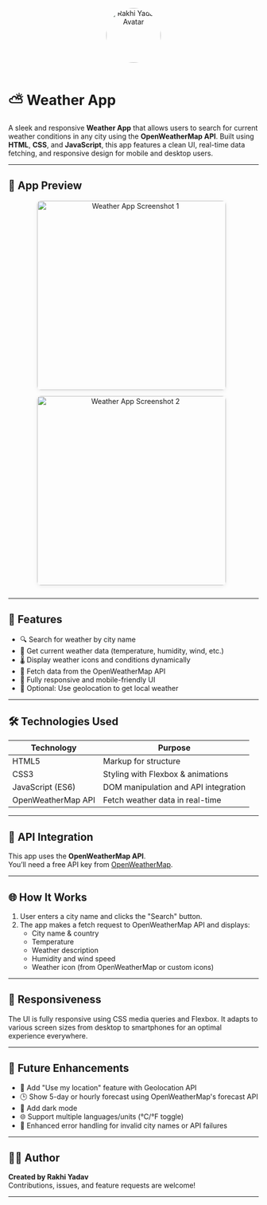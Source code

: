<p align="center">
  <img src="images/avatar.png" alt="Rakhi Yadav Avatar" width="110" height="110" style="border-radius: 50%; margin-bottom: 16px;"/>
</p>

# ⛅ Weather App

A sleek and responsive **Weather App** that allows users to search for current weather conditions in any city using the **OpenWeatherMap API**. Built using **HTML**, **CSS**, and **JavaScript**, this app features a clean UI, real-time data fetching, and responsive design for mobile and desktop users.

---

## 📸 App Preview

<p align="center">
  <img src="https://github.com/user-attachments/assets/d345ba05-5029-4f91-90b9-40cfd42a3334" alt="Weather App Screenshot 1" width="380" style="margin: 0 8px 12px 0; border-radius: 8px; box-shadow: 0 2px 8px rgba(0,0,0,0.08);"/>
  <img src="https://github.com/user-attachments/assets/909c1f55-81b3-44b8-9b87-b6a7bdb114b8" alt="Weather App Screenshot 2" width="380" style="margin: 0 8px 12px 0; border-radius: 8px; box-shadow: 0 2px 8px rgba(0,0,0,0.08);"/>
</p>

---

## 🌟 Features

- 🔍 Search for weather by city name
- 📍 Get current weather data (temperature, humidity, wind, etc.)
- 🌡️ Display weather icons and conditions dynamically
- 🔄 Fetch data from the OpenWeatherMap API
- 📱 Fully responsive and mobile-friendly UI
- 🧭 Optional: Use geolocation to get local weather

---

## 🛠️ Technologies Used

| Technology         | Purpose                               |
|--------------------|---------------------------------------|
| HTML5              | Markup for structure                  |
| CSS3               | Styling with Flexbox & animations     |
| JavaScript (ES6)   | DOM manipulation and API integration  |
| OpenWeatherMap API | Fetch weather data in real-time       |

---

## 🔑 API Integration

This app uses the **OpenWeatherMap API**.  
You’ll need a free API key from [OpenWeatherMap](https://openweathermap.org/api).

---

## 🌐 How It Works

1. User enters a city name and clicks the "Search" button.
2. The app makes a fetch request to OpenWeatherMap API and displays:
    - City name & country  
    - Temperature  
    - Weather description  
    - Humidity and wind speed  
    - Weather icon (from OpenWeatherMap or custom icons)

---

## 📱 Responsiveness

The UI is fully responsive using CSS media queries and Flexbox. It adapts to various screen sizes from desktop to smartphones for an optimal experience everywhere.

---

## 🔮 Future Enhancements

- 📍 Add "Use my location" feature with Geolocation API  
- 🕒 Show 5-day or hourly forecast using OpenWeatherMap's forecast API  
- 🎨 Add dark mode  
- 🌐 Support multiple languages/units (°C/°F toggle)  
- 🧪 Enhanced error handling for invalid city names or API failures  

---

## 👨‍💻 Author

**Created by Rakhi Yadav**  
Contributions, issues, and feature requests are welcome!

---
